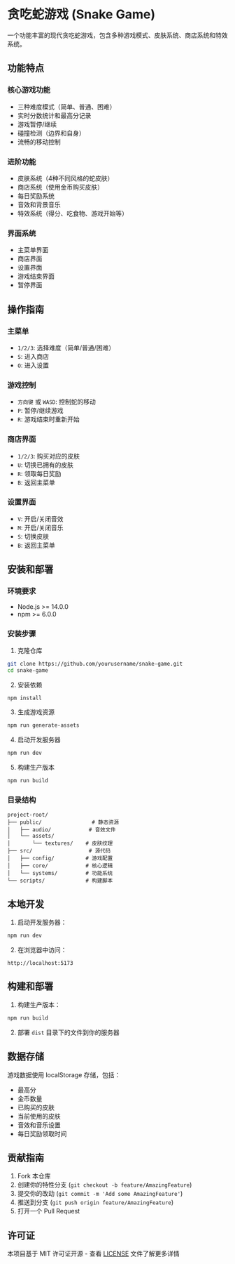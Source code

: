 # 贪吃蛇游戏 (Snake Game)

一个功能丰富的现代贪吃蛇游戏，包含多种游戏模式、皮肤系统、商店系统和特效系统。

## 功能特点

### 核心游戏功能
- 三种难度模式（简单、普通、困难）
- 实时分数统计和最高分记录
- 游戏暂停/继续
- 碰撞检测（边界和自身）
- 流畅的移动控制

### 进阶功能
- 皮肤系统（4种不同风格的蛇皮肤）
- 商店系统（使用金币购买皮肤）
- 每日奖励系统
- 音效和背景音乐
- 特效系统（得分、吃食物、游戏开始等）

### 界面系统
- 主菜单界面
- 商店界面
- 设置界面
- 游戏结束界面
- 暂停界面

## 操作指南

### 主菜单
- `1/2/3`: 选择难度（简单/普通/困难）
- `S`: 进入商店
- `O`: 进入设置

### 游戏控制
- `方向键` 或 `WASD`: 控制蛇的移动
- `P`: 暂停/继续游戏
- `R`: 游戏结束时重新开始

### 商店界面
- `1/2/3`: 购买对应的皮肤
- `U`: 切换已拥有的皮肤
- `R`: 领取每日奖励
- `B`: 返回主菜单

### 设置界面
- `V`: 开启/关闭音效
- `M`: 开启/关闭音乐
- `S`: 切换皮肤
- `B`: 返回主菜单

## 安装和部署

### 环境要求
- Node.js >= 14.0.0
- npm >= 6.0.0

### 安装步骤

1. 克隆仓库

```bash
git clone https://github.com/yourusername/snake-game.git
cd snake-game
```

2. 安装依赖
```bash
npm install
```

3. 生成游戏资源
```bash
npm run generate-assets
```

4. 启动开发服务器
```bash
npm run dev
```

5. 构建生产版本
```bash
npm run build
```

### 目录结构
```
project-root/
├── public/                # 静态资源
│   ├── audio/            # 音效文件
│   └── assets/
│       └── textures/    # 皮肤纹理
├── src/                  # 源代码
│   ├── config/          # 游戏配置
│   ├── core/            # 核心逻辑
│   └── systems/         # 功能系统
└── scripts/             # 构建脚本
```

## 本地开发

1. 启动开发服务器：
```bash
npm run dev
```

2. 在浏览器中访问：
```
http://localhost:5173
```

## 构建和部署

1. 构建生产版本：
```bash
npm run build
```

2. 部署 `dist` 目录下的文件到你的服务器

## 数据存储

游戏数据使用 localStorage 存储，包括：
- 最高分
- 金币数量
- 已购买的皮肤
- 当前使用的皮肤
- 音效和音乐设置
- 每日奖励领取时间

## 贡献指南

1. Fork 本仓库
2. 创建你的特性分支 (`git checkout -b feature/AmazingFeature`)
3. 提交你的改动 (`git commit -m 'Add some AmazingFeature'`)
4. 推送到分支 (`git push origin feature/AmazingFeature`)
5. 打开一个 Pull Request

## 许可证

本项目基于 MIT 许可证开源 - 查看 [LICENSE](LICENSE) 文件了解更多详情